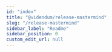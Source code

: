 ```yaml
---
id: "index"
title: "@videndum/release-mastermind"
slug: "/release-mastermind"
sidebar_label: "Readme"
sidebar_position: 0
custom_edit_url: null
---
```


